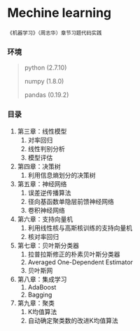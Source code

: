 # Mechine learning
<small>《机器学习》（周志华）章节习题代码实践</small>

### 环境
> python  (2.7.10)
> 
> numpy   (1.8.0)
> 
> pandas  (0.19.2)

### 目录
1. 第三章：线性模型
	1. 对率回归
	2. 线性判别分析
	3. 模型评估
2. 第四章：决策树
	1. 利用信息熵划分的决策树
3. 第五章：神经网络
	1. 误差逆传播算法
	2. 径向基函数单隐层前馈神经网络
	3. 卷积神经网络
4. 第六章：支持向量机
	1. 利用线性核与高斯核训练的支持向量机
	2. 核对率回归
5. 第七章：贝叶斯分类器
	1. 拉普拉斯修正的朴素贝叶斯分类器
	2. Averaged One-Dependent Estimator
	3. 贝叶斯网
6. 第八章：集成学习
	1. AdaBoost
	2. Bagging
7. 第九章：聚类
	1. K均值算法
	2. 自动确定聚类数的改进K均值算法
